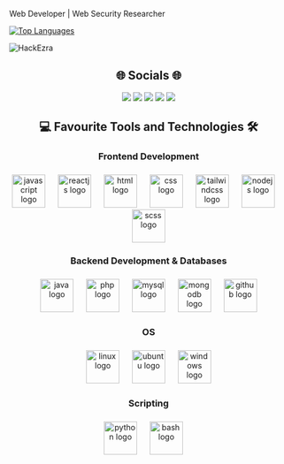 Web Developer | Web Security Researcher

<a href="https://github.com/HackEzra" align="left"><img src="https://github-readme-stats.vercel.app/api/top-langs/?username=HackEzra&langs_count=12&title_color=0891b2&text_color=ffffff&icon_color=0891b2&bg_color=1c1917&hide_border=true&locale=en&custom_title=Most%20%Used%20%Languages&layout=compact" alt="Top Languages" /></a>

<p align="left"> <img src="https://komarev.com/ghpvc/?username=HackEzra&label=Profile%20Views&color=430680&style=flat" alt="HackEzra" /> </p>

<div align="center">
  <h2>🌐 Socials 🌐</h2>
  <a href="https://hackerone.com/ezram" title="HackerOne Profile"><img src="https://img.shields.io/badge/HackerOne-%23000000.svg?logo=Hackerone&logoColor=white"></a>
  <a href="https://bugcrowd.com/MEzra_" title="Bugcrowd Profile"><img src="https://img.shields.io/badge/Bugcrowd-%23FF6900.svg?logo=Bugcrowd&logoColor=white"></a>
  <a href="https://app.intigriti.com/researcher/profile/0x0ezram" title="Intigriti Profile"><img src="https://img.shields.io/badge/Intigriti-%234C59A8.svg?logo=Intigriti&logoColor=white"></a>
  <a href="https://x.com/EzraM_Ke" title="Twitter Profile"><img src="https://img.shields.io/badge/Twitter-%231DA1F2.svg?logo=X&logoColor=white"></a>
  <a href="https://www.linkedin.com/in/ezra-malatit-a66127252" title="LinkedIn Profile"><img src="https://img.shields.io/badge/LinkedIn-%230077B5.svg?logo=LinkedIn&logoColor=white"></a>
</div>

<h2 align="center">💻 Favourite Tools and Technologies 🛠</h2>

###

<h3 align="center">Frontend Development</h4>

###

<div align="center">
  <img src="https://techstack-generator.vercel.app/js-icon.svg" height="60" title="Javascript" alt="javascript logo"  />
  <img width="15" />
  <img src="https://techstack-generator.vercel.app/react-icon.svg" height="60" title="ReactJS" alt="reactjs logo"  />
  <img width="15" />
  <img src="https://skillicons.dev/icons?i=html" height="60" title="HTML" alt="html logo"  />
  <img width="15" />
  <img src="https://skillicons.dev/icons?i=css" height="60" title="CSS" alt="css logo"  />
  <img width="15" />
  <img src="https://skillicons.dev/icons?i=tailwind" height="60" title="TailwindCSS" alt="tailwindcss logo"  />
  <img width="15" />
  <img src="https://skillicons.dev/icons?i=nodejs" height="60" title="NodeJS" alt="nodejs logo"  />
  <img width="15" />
  <img src="https://skillicons.dev/icons?i=sass" height="60" title="Scss" alt="scss logo"  />
</div>

###

<h3 align="center">Backend Development & Databases</h4>

###

<div align="center">
  <img src="https://skillicons.dev/icons?i=java" height="60" title="Java" alt="java logo"  />
  <img width="15" />
  <img src="https://skillicons.dev/icons?i=php" height="60" title="PHP" alt="php logo"  />
  <img width="15" />
  <img src="https://techstack-generator.vercel.app/mysql-icon.svg" height="60" title="MySQL" alt="mysql logo"  />
  <img width="15" />
  <img src="https://skillicons.dev/icons?i=mongodb" height="60" title="MongoDB" alt="mongodb logo"  />
  <img width="15" />
  <img src="https://skillicons.dev/icons?i=github" height="60" title="Github" alt="github logo"  />
</div>

###

<h3 align="center">OS</h4>

###

<div align="center">
  <img src="https://upload.wikimedia.org/wikipedia/commons/2/2b/Kali-dragon-icon.svg" height="60" title="Linux" alt="linux logo"  />
  <img width="15" />
  <img src="https://skillicons.dev/icons?i=ubuntu" height="60" title="Ubuntu" alt="ubuntu logo"  />
  <img width="15" />
  <img src="https://skillicons.dev/icons?i=windows" height="60" title="Windows" alt="windows logo"  />

</div>

###

<h3 align="center">Scripting</h4>

###

<div align="center">  
  <img src="https://techstack-generator.vercel.app/python-icon.svg" height="60" title="Python" alt="python logo"  />
  <img width="15" />
  <img src="https://skillicons.dev/icons?i=bash" height="60" title="Bash" alt="bash logo"  />
  <img width="15" />
</div>

###
